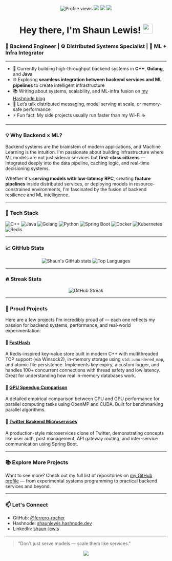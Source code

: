 <p align="center">
  <img src="https://komarev.com/ghpvc/?username=ferrero-rocher&style=flat-square" alt="Profile views" />
  <img src="https://img.shields.io/badge/Backend-C++%20%7C%20Golang%20%7C%20Java-blue" />
  <img src="https://img.shields.io/badge/Distributed%20Systems-Obsessed-orange" />
  <img src="https://img.shields.io/badge/Machine%20Learning-Integrator-purple" />
</p>

<h1 align="center">Hey there, I'm Shaun Lewis! <img src="https://media.giphy.com/media/hvRJCLFzcasrR4ia7z/giphy.gif" width="30px"></h1>

### 🧠 Backend Engineer | ⚙️ Distributed Systems Specialist | 🤖 ML + Infra Integrator

---

- 🔭 Currently building high-throughput backend systems in **C++**, **Golang**, and **Java**
- 🌐 Exploring **seamless integration between backend services and ML pipelines** to create intelligent infrastructure
- 📚 Writing about systems, scalability, and ML-infra fusion on [my Hashnode blog](https://shaunlewis.hashnode.dev)
- 💬 Let’s talk distributed messaging, model serving at scale, or memory-safe performance
- ⚡ Fun fact: My side projects usually run faster than my Wi-Fi ☕

---

### 💡 Why Backend × ML?
Backend systems are the brainstem of modern applications, and Machine Learning is the intuition. I'm passionate about building infrastructure where ML models are not just sidecar services but **first-class citizens** — integrated deeply into the data pipeline, caching logic, and real-time decisioning systems.

Whether it's **serving models with low-latency RPC**, creating **feature pipelines** inside distributed services, or deploying models in resource-constrained environments, I'm fascinated by the fusion of backend resilience and ML intelligence.

---

### 🚀 Tech Stack

![C++](https://img.shields.io/badge/C%2B%2B-00599C?style=for-the-badge&logo=c%2B%2B&logoColor=white)
![Java](https://img.shields.io/badge/Java-ED8B00?style=for-the-badge&logo=java&logoColor=white)
![Golang](https://img.shields.io/badge/Go-00ADD8?style=for-the-badge&logo=go&logoColor=white)
![Python](https://img.shields.io/badge/Python-3776AB?style=for-the-badge&logo=python&logoColor=white)
![Spring Boot](https://img.shields.io/badge/SpringBoot-6DB33F?style=for-the-badge&logo=springboot&logoColor=white)
![Docker](https://img.shields.io/badge/Docker-2496ED?style=for-the-badge&logo=docker&logoColor=white)
![Kubernetes](https://img.shields.io/badge/Kubernetes-326CE5?style=for-the-badge&logo=kubernetes&logoColor=white)
![Redis](https://img.shields.io/badge/Redis-DC382D?style=for-the-badge&logo=redis&logoColor=white)

---

### 📈 GitHub Stats

<p align="center">
  <img src="https://github-readme-stats.vercel.app/api?username=ferrero-rocher&show_icons=true&theme=radical" alt="Shaun's GitHub stats" />
  <img src="https://github-readme-stats.vercel.app/api/top-langs/?username=ferrero-rocher&layout=compact&theme=radical" alt="Top Languages" />
</p>

---

### 🔥 Streak Stats

<p align="center">
  <img src="https://streak-stats.demolab.com?user=ferrero-rocher&theme=radical&hide_border=true" alt="GitHub Streak" />
</p>

---

### 🧠 Proud Projects

Here are a few projects I'm incredibly proud of — each one reflects my passion for backend systems, performance, and real-world experimentation:

#### 🔹 [FastHash](https://github.com/ferrero-rocher/FastHash)
A Redis-inspired key-value store built in modern C++ with multithreaded TCP support (via Winsock2), in-memory storage using `std::unordered_map`, and atomic file persistence. Implements key expiry, a custom logger, and handles 100+ concurrent connections with thread safety and low latency. Great for understanding how real in-memory databases work.



#### 🔹 [GPU Speedup Comparison](https://github.com/ferrero-rocher/gpu-speedup-comparison)
A detailed empirical comparison between CPU and GPU performance for parallel computing tasks using OpenMP and CUDA. Built for benchmarking parallel algorithms.



#### 🔹 [Twitter Backend Microservices](https://github.com/ferrero-rocher/twitter-backend-microservices)
A production-style microservices clone of Twitter, demonstrating concepts like user auth, post management, API gateway routing, and inter-service communication using Spring Boot.



---

### 📚 Explore More Projects

Want to see more? Check out my full list of repositories on [my GitHub profile](https://github.com/ferrero-rocher) — from experimental systems programming to practical backend services and beyond.

---

### 📫 Let's Connect

- GitHub: [@ferrero-rocher](https://github.com/ferrero-rocher)
- Hashnode: [shaunlewis.hashnode.dev](https://shaunlewis.hashnode.dev)
- LinkedIn: [shaun-lewis](https://www.linkedin.com/in/shaun-lewis)

---

> "Don't just serve models — scale them like services."

<p align="center">
  <img src="https://readme-typing-svg.demolab.com?font=Fira+Code&duration=3000&pause=1000&center=true&vCenter=true&width=435&lines=C%2B%2B+Infra+Engineer;Distributed+Systems+Fanatic;ML%2BBackend+Integrator;Clean+Code+Advocate;Hashnode+Author"/>
</p>
